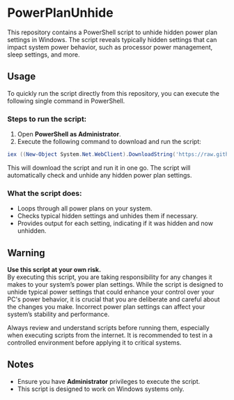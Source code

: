 
# PowerPlanUnhide

This repository contains a PowerShell script to unhide hidden power plan settings in Windows. The script reveals typically hidden settings that can impact system power behavior, such as processor power management, sleep settings, and more.

## Usage

To quickly run the script directly from this repository, you can execute the following single command in PowerShell.

### Steps to run the script:

1. Open **PowerShell as Administrator**.
2. Execute the following command to download and run the script:

```powershell
iex ((New-Object System.Net.WebClient).DownloadString('https://raw.githubusercontent.com/lawgATWIT/PowerPlanUnhide/refs/heads/main/unhide.ps1'))
```

This will download the script and run it in one go. The script will automatically check and unhide any hidden power plan settings.

### What the script does:
- Loops through all power plans on your system.
- Checks typical hidden settings and unhides them if necessary.
- Provides output for each setting, indicating if it was hidden and now unhidden.

## Warning

**Use this script at your own risk.**  
By executing this script, you are taking responsibility for any changes it makes to your system’s power plan settings. While the script is designed to unhide typical power settings that could enhance your control over your PC's power behavior, it is crucial that you are deliberate and careful about the changes you make. Incorrect power plan settings can affect your system’s stability and performance.

Always review and understand scripts before running them, especially when executing scripts from the internet. It is recommended to test in a controlled environment before applying it to critical systems.

## Notes
- Ensure you have **Administrator** privileges to execute the script.
- This script is designed to work on Windows systems only.
